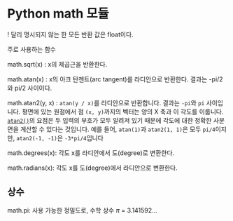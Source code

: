 # Python math 모듈

! 달리 명시되지 않는 한 모든 반환 값은 float이다.

주로 사용하는 함수

math.sqrt(x) : x의 제곱근을 반환한다.

math.atan(x) : x의 아크 탄젠트(arc tangent)를 라디안으로 반환한다. 결과는 -pi/2와 pi/2 사이이다.

math.atan2(y, x) : `atan(y / x)`를 라디안으로 반환합니다. 결과는 `-pi`와 `pi` 사이입니다. 평면에 있는 원점에서 점 `(x, y)`까지의 벡터는 양의 X 축과 이 각도를 이룹니다. [`atan2()`](https://docs.python.org/ko/3/library/math.html?highlight=atan2#math.atan2)의 요점은 두 입력의 부호가 모두 알려져 있기 때문에 각도에 대한 정확한 사분면을 계산할 수 있다는 것입니다. 예를 들어, `atan(1)`과 `atan2(1, 1)`은 모두 `pi/4`이지만, `atan2(-1, -1)`은 `-3*pi/4`입니다

math.degrees(x): 각도 x를 라디안에서 도(degree)로 변환한다.

math.radians(x): 각도 x를 도(degree)에서 라디안으로 변환한다.

## 상수

math.pi: 사용 가능한 정밀도로, 수학 상수 *π* = 3.141592…